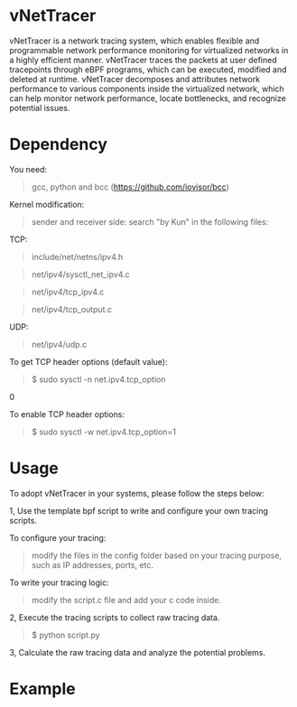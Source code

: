 # vNetTracer
vNetTracer is a network tracing system, which enables flexible and programmable network performance monitoring for virtualized networks in a highly efficient manner. vNetTracer traces the packets at user defined tracepoints through eBPF programs, which can be executed, modified and deleted at runtime. vNetTracer decomposes and attributes network performance to various components inside the virtualized network, which can help monitor network performance, locate bottlenecks, and recognize potential issues.


# Dependency 

You need:

> gcc, python and bcc (https://github.com/iovisor/bcc)

Kernel modification: 

> sender and receiver side: search "by Kun" in the following files:

TCP: 

> include/net/netns/ipv4.h

> net/ipv4/sysctl_net_ipv4.c

> net/ipv4/tcp_ipv4.c

> net/ipv4/tcp_output.c

UDP: 

> net/ipv4/udp.c


To get TCP header options (default value): 

> $ sudo sysctl -n net.ipv4.tcp_option

0

To enable TCP header options: 

> $ sudo sysctl -w net.ipv4.tcp_option=1





# Usage 

To adopt vNetTracer in your systems, please follow the steps below:

1, Use the template bpf script to write and configure your own tracing scripts.

To configure your tracing:

> modify the files in the config folder based on your tracing purpose, such as IP addresses, ports, etc.

To write your tracing logic:

> modify the script.c file and add your c code inside.

2, Execute the tracing scripts to collect raw tracing data.

> $ python script.py

3, Calculate the raw tracing data and analyze the potential problems. 

# Example 

